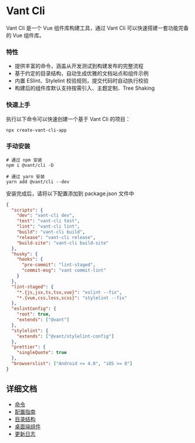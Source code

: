 # Vant Cli

Vant Cli 是一个 Vue 组件库构建工具，通过 Vant Cli 可以快速搭建一套功能完备的 Vue 组件库。

### 特性

- 提供丰富的命令，涵盖从开发测试到构建发布的完整流程
- 基于约定的目录结构，自动生成优雅的文档站点和组件示例
- 内置 ESlint、Stylelint 校验规则，提交代码时自动执行校验
- 构建后的组件库默认支持按需引入、主题定制、Tree Shaking

### 快速上手

执行以下命令可以快速创建一个基于 Vant Cli 的项目：

```bash
npx create-vant-cli-app
```

### 手动安装

```shell
# 通过 npm 安装
npm i @vant/cli -D

# 通过 yarn 安装
yarn add @vant/cli --dev
```

安装完成后，请将以下配置添加到 package.json 文件中

```json
{
  "scripts": {
    "dev": "vant-cli dev",
    "test": "vant-cli test",
    "lint": "vant-cli lint",
    "build": "vant-cli build",
    "release": "vant-cli release",
    "build-site": "vant-cli build-site"
  },
  "husky": {
    "hooks": {
      "pre-commit": "lint-staged",
      "commit-msg": "vant commit-lint"
    }
  },
  "lint-staged": {
    "*.{js,jsx,ts,tsx,vue}": "eslint --fix",
    "*.{vue,css,less,scss}": "stylelint --fix"
  },
  "eslintConfig": {
    "root": true,
    "extends": ["@vant"]
  },
  "stylelint": {
    "extends": ["@vant/stylelint-config"]
  },
  "prettier": {
    "singleQuote": true
  },
  "browserslist": ["Android >= 4.0", "iOS >= 8"]
}
```

## 详细文档

- [命令](https://github.com/youzan/vant/tree/dev/packages/vant-cli/docs/commands.md)
- [配置指南](https://github.com/youzan/vant/tree/dev/packages/vant-cli/docs/config.md)
- [目录结构](https://github.com/youzan/vant/tree/dev/packages/vant-cli/docs/directory.md)
- [桌面端组件](https://github.com/youzan/vant/tree/dev/packages/vant-cli/docs/desktop.md)
- [更新日志](https://github.com/youzan/vant/tree/dev/packages/vant-cli/changelog.md)
